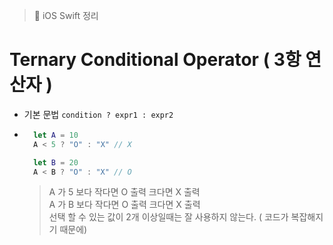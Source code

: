 > 📝 iOS Swift 정리   

# Ternary Conditional Operator ( 3항 연산자 )
- 기본 문법 `condition ? expr1 : expr2`

- ```swift
    let A = 10
    A < 5 ? "O" : "X" // X

    let B = 20
    A < B ? "O" : "X" // O
    ```
    > A 가 5 보다 작다면 O 출력 크다면 X 출력 <br>
    > A 가 B 보다 작다면 O 출력 크다면 X 출력<br>
    > 선택 할 수 있는 값이 2개 이상일때는 잘 사용하지 않는다. ( 코드가 복잡해지기 때문에)
